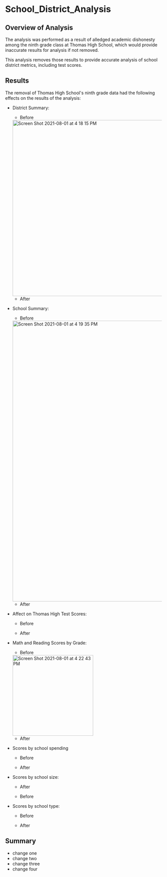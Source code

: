 # School_District_Analysis

## Overview of Analysis

The analysis was performed as a result of alledged academic dishonesty among the ninth grade class at Thomas High School, which would provide inaccurate results for analysis if not removed.

This analysis removes those results to provide accurate analysis of school district metrics, including test scores.

## Results

The removal of Thomas High School's ninth grade data had the following effects on the results of the analysis:

* District Summary:
  * Before
  <img width="565" alt="Screen Shot 2021-08-01 at 4 18 15 PM" src="https://user-images.githubusercontent.com/86746735/127785593-54cd0c05-03ed-444e-b0fb-93fac91ae916.png">
  
  * After

* School Summary:
  * Before
  <img width="901" alt="Screen Shot 2021-08-01 at 4 19 35 PM" src="https://user-images.githubusercontent.com/86746735/127785637-ad6dc328-ddbe-472f-a94e-c561332a71d2.png">

  
  * After


* Affect on Thomas High Test Scores:
  * Before
  
  
  * After
  
  
* Math and Reading Scores by Grade:
  * Before
  <img width="259" alt="Screen Shot 2021-08-01 at 4 22 43 PM" src="https://user-images.githubusercontent.com/86746735/127785685-2a81562d-1ba2-41ef-a9aa-fd8195cbe321.png">
  
  * After
  
  
* Scores by school spending
  * Before
  
  
  * After
  
  
* Scores by school size:
  * After
  
  
  * Before
  
  
* Scores by school type:
  * Before
  
  
  * After
  

## Summary

* change one
* change two
* change three
* change four
